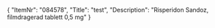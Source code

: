 {
  "ItemNr": "084578",
  "Title": "test",
  "Description": "Risperidon Sandoz, filmdragerad tablett 0,5 mg"
}